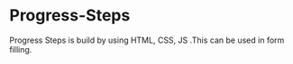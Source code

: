 # Progress-Steps
Progress Steps is build by using HTML, CSS, JS .This can be  used in form filling.
